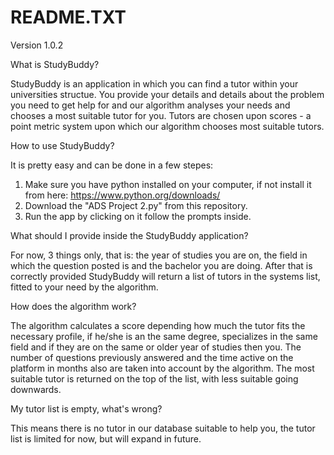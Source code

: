# README.TXT

Version 1.0.2

What is StudyBuddy?

StudyBuddy is an application in which you can find a tutor within your universities structue. You provide your details and details about the problem you need to get help for and our algorithm analyses your needs and chooses a most suitable tutor for you. Tutors are chosen upon scores - a point metric system upon which our algorithm chooses most suitable tutors.


How to use StudyBuddy?

It is pretty easy and can be done in a few stepes:
1) Make sure you have python installed on your computer, if not install it from here: https://www.python.org/downloads/
2) Download the "ADS Project 2.py" from this repository.
3) Run the app by clicking on it follow the prompts inside.


What should I provide inside the StudyBuddy application?

For now, 3 things only, that is: the year of studies you are on, the field in which the question posted is and the bachelor you are doing. After that is correctly provided StudyBuddy will return a list of tutors in the systems list, fitted to your need by the algorithm. 


How does the algorithm work?

The algorithm calculates a score depending how much the tutor fits the necessary profile, if he/she is an the same degree, specializes in the same field and if they are on the same or older year of studies then you. The number of questions previously answered and the time active on the platform in months also are taken into account by the algorithm. The most suitable tutor is returned on the top of the list, with less suitable going downwards. 


My tutor list is empty, what's wrong?

This means there is no tutor in our database suitable to help you, the tutor list is limited for now, but will expand in future.
